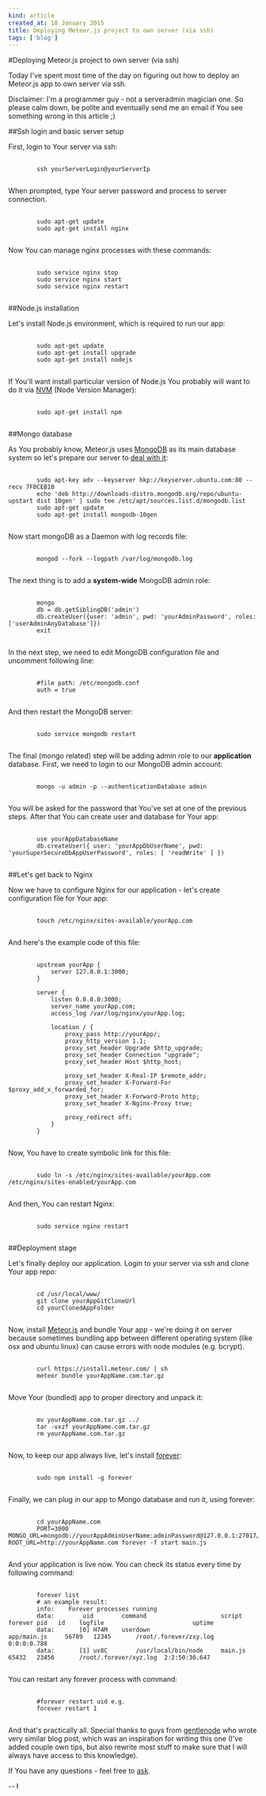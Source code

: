 ```yaml
---
kind: article
created_at: 18 January 2015
title: Deploying Meteor.js project to own server (via ssh)
tags: ['blog']
---
```


#Deploying Meteor.js project to own server (via ssh)

Today I've spent most time of the day on figuring out how to deploy an Meteor.js app to own server via ssh.

Disclaimer: I'm a programmer guy - not a serveradmin magician one. So please calm down, be polite and eventually send me an email if You see something wrong in this article ;)

##Ssh login and basic server setup

First, login to Your server via ssh:

<pre>
	<code class="bash">
		ssh yourServerLogin@yourServerIp
	</code>
</pre>

When prompted, type Your server password and process to server connection.

<pre>
	<code class="bash">
		sudo apt-get update
		sudo apt-get install nginx
	</code>
</pre>

Now You can manage nginx processes with these commands:

<pre>
	<code class="bash">
		sudo service nginx stop
		sudo service nginx start
		sudo service nginx restart
	</code>
</pre>

##Node.js installation

Let's install Node.js environment, which is required to run our app:

<pre>
	<code class="bash">
		sudo apt-get update
		sudo apt-get install upgrade
		sudo apt-get install nodejs
	</code>
</pre>

If You'll want install particular version of Node.js You probably will want to do it via [NVM](https://github.com/creationix/nvm) (Node Version Manager):

<pre>
	<code class="bash">
		sudo apt-get install npm		
	</code>
</pre> 

##Mongo database

As You probably know, Meteor.js uses [MongoDB](http://www.mongodb.org/) as its main database system so let's prepare our server to [deal with it](http://wac.450f.edgecastcdn.net/80450F/thefw.com/files/2013/05/Nicholson.gif):

<pre>
	<code class="bash">
		sudo apt-key adv --keyserver hkp://keyserver.ubuntu.com:80 --recv 7F0CEB10
		echo 'deb http://downloads-distro.mongodb.org/repo/ubuntu-upstart dist 10gen' | sudo tee /etc/apt/sources.list.d/mongodb.list
		sudo apt-get update
		sudo apt-get install mongodb-10gen
	</code>
</pre>

Now start mongoDB as a Daemon with log records file:

<pre>
	<code class="bash">
		mongod --fork --logpath /var/log/mongodb.log
	</code>
</pre>

The next thing is to add a **system-wide** MongoDB admin role:

<pre>
	<code class="bash">
		mongo
		db = db.getSiblingDB('admin')
		db.createUser({user: 'admin', pwd: 'yourAdminPassword', roles: ['userAdminAnyDatabase']})
		exit		
	</code>
</pre>

In the next step, we need to edit MongoDB configuration file and uncomment following line:

<pre>
	<code class="bash">
		#file path: /etc/mongodb.conf
		auth = true
	</code>
</pre>

And then restart the MongoDB server:

<pre>
	<code class="bash">
		sudo service mongodb restart
	</code>
</pre>

The final (mongo related) step will be adding admin role to our **application** database. First, we need to login to our MongoDB admin account:

<pre>
	<code class="bash">
		mongo -u admin -p --authenticationDatabase admin
	</code>
</pre>

You will be asked for the password that You've set at one of the previous steps. After that You can create user and database for Your app:

<pre>
	<code class="bash">
		use yourAppDatabaseName
		db.createUser({ user: 'yourAppDbUserName', pwd: 'yourSuperSecureDbAppUserPassword', roles: [ 'readWrite' ] })
	</code>
</pre>

##Let's get back to Nginx

Now we have to configure Nginx for our application - let's create configuration file for Your app:

<pre>
	<code class="bash">
		touch /etc/nginx/sites-available/yourApp.com
	</code>
</pre>

And here's the example code of this file:

<pre>
	<code class="bash">
		upstream yourApp {  
		    server 127.0.0.1:3000;
		}

		server {  
		    listen 0.0.0.0:3000;
		    server_name yourApp.com;
		    access_log /var/log/nginx/yourApp.log;

		    location / {
		        proxy_pass http://yourApp/;
		        proxy_http_version 1.1;
		        proxy_set_header Upgrade $http_upgrade;
		        proxy_set_header Connection "upgrade";
		        proxy_set_header Host $http_host;

		        proxy_set_header X-Real-IP $remote_addr;
		        proxy_set_header X-Forward-For $proxy_add_x_forwarded_for;
		        proxy_set_header X-Forward-Proto http;
		        proxy_set_header X-Nginx-Proxy true;

		        proxy_redirect off;
		    }
		}
	</code>
</pre>

Now, You have to create symbolic link for this file:

<pre>
	<code class="bash">
		sudo ln -s /etc/nginx/sites-available/yourApp.com /etc/nginx/sites-enabled/yourApp.com
	</code>
</pre>

And then, You can restart Nginx:

<pre>
	<code class="bash">
		sudo service nginx restart
	</code>
</pre>

##Deployment stage

Let's finally deploy our application. Login to your server via ssh and clone Your app repo:

<pre>
	<code class="bash">
		cd /usr/local/www/
		git clone yourAppGitCloneUrl
		cd yourClonedAppFolder
	</code>
</pre>

Now, install [Meteor.js](http://meteor.com) and bundle Your app - we're doing it on server because sometimes bundling app between different operating system (like osx and ubuntu linux) can cause errors with node modules (e.g. bcrypt).

<pre>
	<code class="bash">
		curl https://install.meteor.com/ | sh
		meteor bundle yourAppName.com.tar.gz
	</code>
</pre>

Move Your (bundled) app to proper directory and unpack it:

<pre>
	<code class="bash">
		mv yourAppName.com.tar.gz ../
		tar -vxzf yourAppName.com.tar.gz
		rm yourAppName.com.tar.gz
	</code>
</pre>

Now, to keep our app always live, let's install [forever](https://github.com/foreverjs/forever):

<pre>
	<code class="bash">
		sudo npm install -g forever
	</code>
</pre>

Finally, we can plug in our app to Mongo database and run it, using forever:

<pre>
	<code class="bash">
		cd yourAppName.com
		PORT=3000 MONGO_URL=mongodb://yourAppAdminUserName:adminPassword@127.0.0.1:27017/yourAppName ROOT_URL=http://yourAppName.com forever -f start main.js
	</code>
</pre>

And your application is live now. You can check its status every time by following command:

<pre>
	<code class="bash">
		forever list
		# an example result:
		info:    Forever processes running
		data:        uid  		command             		script      		forever pid   id 	logfile                 		uptime        
		data:    	[0] H74M 	userdown            		app/main.js 	56789   12345    	/root/.forever/zxy.log 	0:0:0:0.788   
		data:    	[1] uv8C 		/usr/local/bin/node 	main.js     	65432   23456    	/root/.forever/xyz.log 	2:2:50:36.647 
	</code>
</pre>

You can restart any forever process with command:

<pre>
	<code class="bash">
		#forever restart uid e.g.
		forever restart 1
	</code>
</pre>

And that's practically all. Special thanks to guys from [gentlenode](https://gentlenode.com/) who wrote very similar blog post, which was an inspiration for writing this one (I've added couple own tips, but also rewrite most stuff to make sure that I will always have access to this knowledge).

If You have any questions - feel free to [ask](http://twitter.com/ofcapl).

-- ł